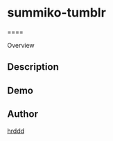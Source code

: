 # summiko-tumblr
====

Overview

## Description

## Demo

## Author

[hrddd](https://github.com/hrddd)
